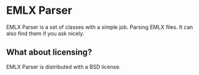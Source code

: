 EMLX Parser
===========

EMLX Parser is a set of classes with a simple job. Parsing EMLX files. It can also find them if you ask nicely.

What about licensing?
---------------------

EMLX Parser is distributed with a BSD license.
